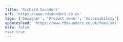 ```yaml
---
title: 'Richard Saunders'
url: 'https://www.rdsaunders.co.uk'
tags: ['Designer', 'Product owner', 'Accessibility']
updatesFeed: 'https://www.rdsaunders.co.uk/feed.xml'
nsfw: false
rss: true
---
```

